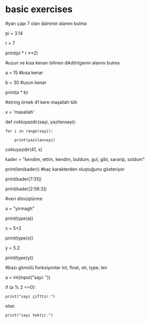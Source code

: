 # basic exercises

#yarı çapı 7 olan dairenin alanını bulma

pi = 3.14

r = 7

print(pi * r **2)

#uzun ve kısa kenarı bilinen dikdörtgenin alanını bulma

a = 15 #kısa kenar

b = 30 #uzun kenar

print(a * b)

#string örnek 41 kere maşallah tüh

x = 'masallah'

def cokluyazdir(sayi, yazilansayi):

    for i in range(sayi):
    
        print(yazilansayi)
        
cokluyazdir(41, x)

kader = "kendim, ettim, kendim, buldum, gul, gibi, sararip, soldum"

print(len(kader))  #kaç karakterden oluştuğunu gösteriyor

print(kader[7:31])

print(kader[2:56:3])

#veri dönüştürme

a = "yirmagh"

print(type(a))

x = 5+2

print(type(x))

y = 5.2

print(type(y))  

#bazı gömülü fonksiyonlar int, float, str, type, len

a = int(input("sayi: "))

if (a % 2 ==0):

    print("sayi çifttir.")
    
else:

    print("sayi tektir.")

